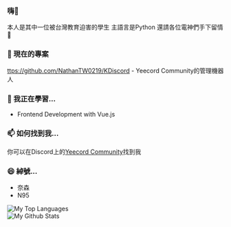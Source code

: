 ### 嗨👋
本人是其中一位被台灣教育迫害的學生
主語言是Python
還請各位電神們手下留情🛐

### 🔭 現在的專案
<ttps://github.com/NathanTW0219/KDiscord> - Yeecord Community的管理機器人

### 🌱 我正在學習...
* Frontend Development with Vue.js

### 📫 如何找到我...
你可以在Discord上的[Yeecord Community](https://discord.gg/Ag69rzeR)找到我

### 😄 綽號...
* 奈森
* N95

![My Top Languages](https://github-readme-stats.vercel.app/api/top-langs/?username=NathanTW0219&theme=discord_old_blurple&count_private=true&layout=compact)<br>
![My Github Stats](https://github-readme-stats.vercel.app/api?username=NathanTW0219&theme=discord_old_blurple&show_icons=true&count_private=true)<br>
